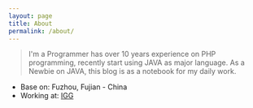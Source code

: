 ```yaml
---
layout: page
title: About
permalink: /about/
---
```


> I'm a Programmer has over 10 years experience on PHP programming, recently start using JAVA as major language. As a Newbie on JAVA, this blog is as a notebook for my daily work.

- Base on: Fuzhou, Fujian - China
- Working at: [IGG](http://www.igg.com)